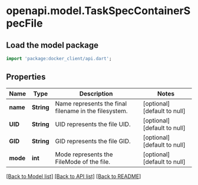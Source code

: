 # openapi.model.TaskSpecContainerSpecFile

## Load the model package
```dart
import 'package:docker_client/api.dart';
```

## Properties
Name | Type | Description | Notes
------------ | ------------- | ------------- | -------------
**name** | **String** | Name represents the final filename in the filesystem.  | [optional] [default to null]
**UID** | **String** | UID represents the file UID. | [optional] [default to null]
**GID** | **String** | GID represents the file GID. | [optional] [default to null]
**mode** | **int** | Mode represents the FileMode of the file. | [optional] [default to null]

[[Back to Model list]](../README.md#documentation-for-models) [[Back to API list]](../README.md#documentation-for-api-endpoints) [[Back to README]](../README.md)


